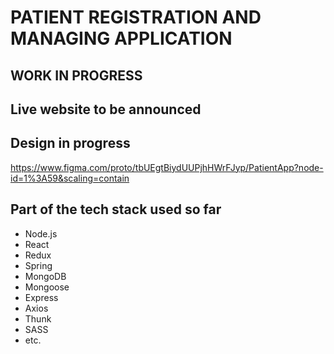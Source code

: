 # PATIENT REGISTRATION AND MANAGING APPLICATION

## WORK IN PROGRESS

## Live website to be announced

## Design in progress
https://www.figma.com/proto/tbUEgtBiydUUPjhHWrFJyp/PatientApp?node-id=1%3A59&scaling=contain

## Part of the tech stack used so far
- Node.js
- React
- Redux
- Spring
- MongoDB
- Mongoose
- Express
- Axios
- Thunk
- SASS
- etc.
